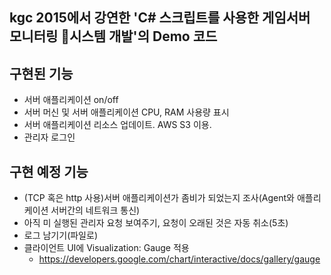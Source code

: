 ## kgc 2015에서 강연한 'C# 스크립트를 사용한 게임서버 모니터링 시스템 개발'의 Demo 코드


## 구현된 기능
- 서버 애플리케이션 on/off
- 서버 머신 및 서버 애플리케이션 CPU, RAM 사용량 표시
- 서버 애플리케이션 리소스 업데이트. AWS S3 이용.
- 관리자 로그인
 

## 구현 예정 기능
- (TCP 혹은 http 사용)서버 애플리케이션가 좀비가 되었는지 조사(Agent와 애플리케이션 서버간의 네트워크 통신)
- 아직 미 실행된 관리자 요청 보여주기, 요청이 오래된 것은 자동 취소(5초)
- 로그 남기기(파일로)
- 클라이언트 UI에 Visualization: Gauge 적용
    - https://developers.google.com/chart/interactive/docs/gallery/gauge
